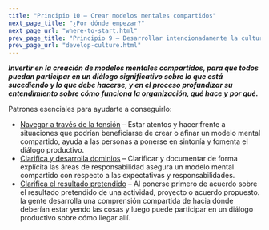 ```yaml
---
title: "Principio 10 – Crear modelos mentales compartidos"
next_page_title: "¿Por dónde empezar?"
next_page_url: "where-to-start.html"
prev_page_title: "Principio 9 – Desarrollar intencionadamente la cultura"
prev_page_url: "develop-culture.html"
---
```




**_Invertir en la creación de modelos mentales compartidos, para que todos puedan participar en un diálogo significativo sobre lo que está sucediendo y lo que debe hacerse, y en el proceso profundizar su entendimiento sobre cómo funciona la organización, qué hace y por qué._**

Patrones esenciales para ayudarte a conseguirlo:

-   [Navegar a través de la tensión](navigate-via-tension.html) – Estar atentos y hacer frente a situaciones que podrían beneficiarse de crear o afinar un modelo mental compartido, ayuda a las personas a ponerse en sintonía y fomenta el diálogo productivo.
-   [Clarifica y desarrolla dominios](clarify-and-develop-domains.html) – Clarificar y documentar de forma explícita las áreas de responsabilidad asegura un modelo mental compartido con respecto a las expectativas y responsabilidades.
-   [Clarifica el resultado pretendido](clarify-intended-outcome.html) – Al ponerse primero de acuerdo sobre el resultado pretendido de una actividad, proyecto o acuerdo propuesto. la gente desarrolla una comprensión compartida de hacia dónde deberían estar yendo las cosas y luego puede participar en un diálogo productivo sobre cómo llegar allí.
